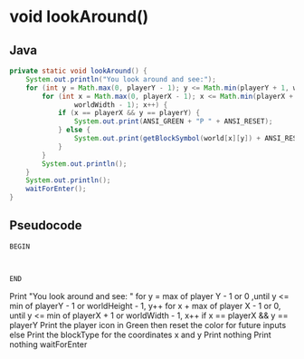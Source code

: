 # void lookAround()

## Java

```java
private static void lookAround() {
    System.out.println("You look around and see:");
    for (int y = Math.max(0, playerY - 1); y <= Math.min(playerY + 1, worldHeight - 1); y++) {
        for (int x = Math.max(0, playerX - 1); x <= Math.min(playerX + 1,
                worldWidth - 1); x++) {
            if (x == playerX && y == playerY) {
                System.out.print(ANSI_GREEN + "P " + ANSI_RESET);
            } else {
                System.out.print(getBlockSymbol(world[x][y]) + ANSI_RESET);
            }
        }
        System.out.println();
    }
    System.out.println();
    waitForEnter();
}
```

## Pseudocode

```java
BEGIN



END
```

Print "You look around and see: "
for y = max of player Y - 1 or 0 ,until y <= min of playerY - 1 or
worldHeight - 1, y++
	for x + max of player X - 1 or 0, until y <= min of playerX + 1 or worldWidth - 1, x++
		if x == playerX && y == playerY	
			Print the player icon in Green then reset the color for future inputs
		else Print the blockType for the coordinates x and y
	Print nothing
Print nothing
waitForEnter